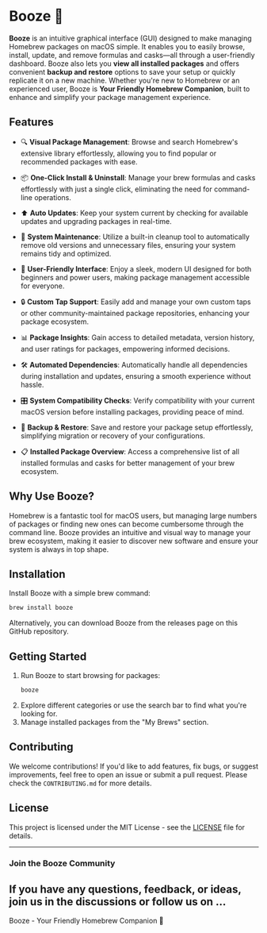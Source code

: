 # Booze 🍻

**Booze** is an intuitive graphical interface (GUI) designed to make managing Homebrew packages on macOS simple. It enables you to easily browse, install, update, and remove formulas and casks—all through a user-friendly dashboard. Booze also lets you **view all installed packages** and offers convenient **backup and restore** options to save your setup or quickly replicate it on a new machine. Whether you're new to Homebrew or an experienced user, Booze is **Your Friendly Homebrew Companion**, built to enhance and simplify your package management experience.

## Features

- 🔍 **Visual Package Management**: Browse and search Homebrew's extensive library effortlessly, allowing you to find popular or recommended packages with ease.

- 📦 **One-Click Install & Uninstall**: Manage your brew formulas and casks effortlessly with just a single click, eliminating the need for command-line operations.

- ⬆️ **Auto Updates**: Keep your system current by checking for available updates and upgrading packages in real-time.

- 🧹 **System Maintenance**: Utilize a built-in cleanup tool to automatically remove old versions and unnecessary files, ensuring your system remains tidy and optimized.

- 🎨 **User-Friendly Interface**: Enjoy a sleek, modern UI designed for both beginners and power users, making package management accessible for everyone.

- 🔒 **Custom Tap Support**: Easily add and manage your own custom taps or other community-maintained package repositories, enhancing your package ecosystem.

- 📊 **Package Insights**: Gain access to detailed metadata, version history, and user ratings for packages, empowering informed decisions.

- 🛠️ **Automated Dependencies**: Automatically handle all dependencies during installation and updates, ensuring a smooth experience without hassle.

- 🎛️ **System Compatibility Checks**: Verify compatibility with your current macOS version before installing packages, providing peace of mind.

- 🔄 **Backup & Restore**: Save and restore your package setup effortlessly, simplifying migration or recovery of your configurations.

- 📋 **Installed Package Overview**: Access a comprehensive list of all installed formulas and casks for better management of your brew ecosystem.

## Why Use Booze?
Homebrew is a fantastic tool for macOS users, but managing large numbers of packages or finding new ones can become cumbersome through the command line. Booze provides an intuitive and visual way to manage your brew ecosystem, making it easier to discover new software and ensure your system is always in top shape.

## Installation

Install Booze with a simple brew command:
```bash
brew install booze
```

Alternatively, you can download Booze from the releases page on this GitHub repository.

## Getting Started

1. Run Booze to start browsing for packages:
   ```bash
   booze
   ```
2. Explore different categories or use the search bar to find what you're looking for.
3. Manage installed packages from the "My Brews" section.

## Contributing

We welcome contributions! If you'd like to add features, fix bugs, or suggest improvements, feel free to open an issue or submit a pull request. Please check the `CONTRIBUTING.md` for more details.

## License
This project is licensed under the MIT License - see the [LICENSE](LICENSE) file for details.

---

### Join the Booze Community
If you have any questions, feedback, or ideas, join us in the discussions or follow us on ...
---

Booze - Your Friendly Homebrew Companion 🍻
